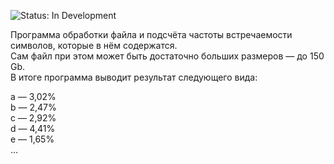 ![Status: In Development](https://img.shields.io/badge/Status-In_Development-blue)

Программа обработки файла и подсчёта частоты встречаемости символов, которые в нём содержатся.  
Сам файл при этом может быть достаточно больших размеров — до 150 Gb.  
В итоге программа выводит результат следующего вида:

a — 3,02%  
b — 2,47%  
c — 2,92%  
d — 4,41%  
e — 1,65%  
…
